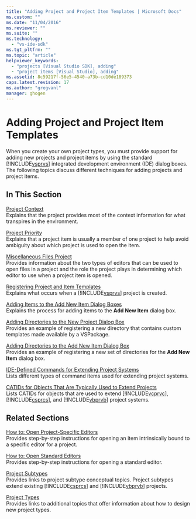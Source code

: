 ```yaml
---
title: "Adding Project and Project Item Templates | Microsoft Docs"
ms.custom: ""
ms.date: "11/04/2016"
ms.reviewer: ""
ms.suite: ""
ms.technology: 
  - "vs-ide-sdk"
ms.tgt_pltfrm: ""
ms.topic: "article"
helpviewer_keywords: 
  - "projects [Visual Studio SDK], adding"
  - "project items [Visual Studio], adding"
ms.assetid: 8c59217f-56e5-4540-a73b-cd10de189373
caps.latest.revision: 17
ms.author: "gregvanl"
manager: ghogen
---
```

# Adding Project and Project Item Templates
When you create your own project types, you must provide support for adding new projects and project items by using the standard [!INCLUDE[vsprvs](../../code-quality/includes/vsprvs_md.md)] integrated development environment (IDE) dialog boxes. The following topics discuss different techniques for adding projects and project items.  
  
## In This Section  
 [Project Context](../../extensibility/internals/project-context.md)  
 Explains that the project provides most of the context information for what transpires in the environment.  
  
 [Project Priority](../../extensibility/internals/project-priority.md)  
 Explains that a project item is usually a member of one project to help avoid ambiguity about which project is used to open the item.  
  
 [Miscellaneous Files Project](../../extensibility/internals/miscellaneous-files-project.md)  
 Provides information about the two types of editors that can be used to open files in a project and the role the project plays in determining which editor to use when a project item is opened.  
  
 [Registering Project and Item Templates](../../extensibility/internals/registering-project-and-item-templates.md)  
 Explains what occurs when a [!INCLUDE[vsprvs](../../code-quality/includes/vsprvs_md.md)] project is created.  
  
 [Adding Items to the Add New Item Dialog Boxes](../../extensibility/internals/adding-items-to-the-add-new-item-dialog-boxes.md)  
 Explains the process for adding items to the **Add New Item** dialog box.  
  
 [Adding Directories to the New Project Dialog Box](../../extensibility/internals/adding-directories-to-the-new-project-dialog-box.md)  
 Provides an example of registering a new directory that contains custom templates made available by a VSPackage.  
  
 [Adding Directories to the Add New Item Dialog Box](../../extensibility/internals/adding-directories-to-the-add-new-item-dialog-box.md)  
 Provides an example of registering a new set of directories for the **Add New Item** dialog box.  
  
 [IDE-Defined Commands for Extending Project Systems](../../extensibility/internals/ide-defined-commands-for-extending-project-systems.md)  
 Lists different types of command items used for extending project systems.  
  
 [CATIDs for Objects That Are Typically Used to Extend Projects](../../extensibility/internals/catids-for-objects-that-are-typically-used-to-extend-projects.md)  
 Lists CATIDs for objects that are used to extend [!INCLUDE[vcprvc](../../code-quality/includes/vcprvc_md.md)], [!INCLUDE[csprcs](../../data-tools/includes/csprcs_md.md)], and [!INCLUDE[vbprvb](../../code-quality/includes/vbprvb_md.md)] project systems.  
  
## Related Sections  
 [How to: Open Project-Specific Editors](../../extensibility/how-to-open-project-specific-editors.md)  
 Provides step-by-step instructions for opening an item intrinsically bound to a specific editor for a project.  
  
 [How to: Open Standard Editors](../../extensibility/how-to-open-standard-editors.md)  
 Provides step-by-step instructions for opening a standard editor.  
  
 [Project Subtypes](../../extensibility/internals/project-subtypes.md)  
 Provides links to project subtype conceptual topics. Project subtypes extend existing [!INCLUDE[csprcs](../../data-tools/includes/csprcs_md.md)] and [!INCLUDE[vbprvb](../../code-quality/includes/vbprvb_md.md)] projects.  
  
 [Project Types](../../extensibility/internals/project-types.md)  
 Provides links to additional topics that offer information about how to design new project types.
